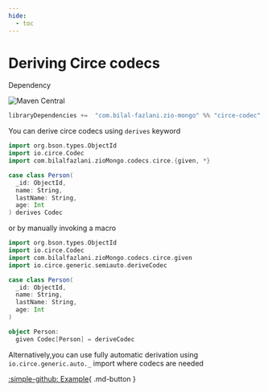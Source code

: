 ```yaml
---
hide:
  - toc
---
```


# Deriving Circe codecs

Dependency

![Maven Central](https://img.shields.io/maven-central/v/com.bilal-fazlani.zio-mongo/zio-mongo_3?color=blue&label=Latest%20Version&style=for-the-badge)

```scala
libraryDependencies +=  "com.bilal-fazlani.zio-mongo" %% "circe-codec" % zioMongoVersion
```

You can derive circe codecs using `derives` keyword

```scala
import org.bson.types.ObjectId
import io.circe.Codec
import com.bilalfazlani.zioMongo.codecs.circe.{given, *}

case class Person(
  _id: ObjectId, 
  name: String, 
  lastName: String, 
  age: Int
) derives Codec
```

or by manually invoking a macro

```scala
import org.bson.types.ObjectId
import io.circe.Codec
import com.bilalfazlani.zioMongo.codecs.circe.given
import io.circe.generic.semiauto.deriveCodec

case class Person(
  _id: ObjectId, 
  name: String, 
  lastName: String, 
  age: Int
)

object Person:
  given Codec[Person] = deriveCodec
```

Alternatively,you can use fully automatic derivation using `io.circe.generic.auto._` import where codecs are needed

[:simple-github: Example](https://github.com/bilal-fazlani/zio-mongo/tree/main/circe-examples/src/main/scala/com/bilalfazlani/zioMongo/example){ .md-button }

